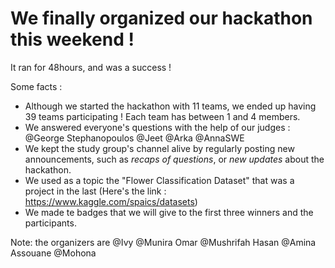 # We finally organized our hackathon this weekend ! 

It ran for 48hours, and was a success ! 

Some facts : 
- Although we started the hackathon with 11 teams, we ended up having 39 teams participating ! Each team has between 1 and 4 members.
- We answered everyone's questions with the help of our judges : @George Stephanopoulos @Jeet @Arka @AnnaSWE
- We kept the study group's channel alive by regularly posting new announcements, such as *recaps of questions*, or *new updates* about 
the hackathon.
- We used as a topic the "Flower Classification Dataset" that was a project in the last (Here's the link : https://www.kaggle.com/spaics/datasets)
- We made te badges that we will give to the first three winners and the participants.

Note: the organizers are @Ivy @Munira Omar @Mushrifah Hasan @Amina Assouane @Mohona
